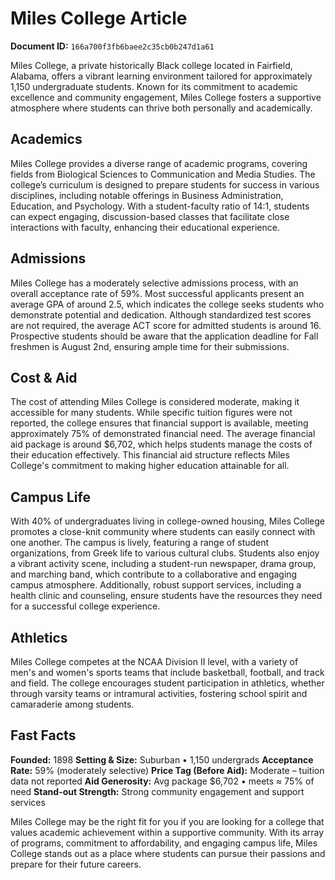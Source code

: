 # Miles College Article

**Document ID:** `166a700f3fb6baee2c35cb0b247d1a61`

Miles College, a private historically Black college located in Fairfield, Alabama, offers a vibrant learning environment tailored for approximately 1,150 undergraduate students. Known for its commitment to academic excellence and community engagement, Miles College fosters a supportive atmosphere where students can thrive both personally and academically.

## Academics
Miles College provides a diverse range of academic programs, covering fields from Biological Sciences to Communication and Media Studies. The college’s curriculum is designed to prepare students for success in various disciplines, including notable offerings in Business Administration, Education, and Psychology. With a student-faculty ratio of 14:1, students can expect engaging, discussion-based classes that facilitate close interactions with faculty, enhancing their educational experience.

## Admissions
Miles College has a moderately selective admissions process, with an overall acceptance rate of 59%. Most successful applicants present an average GPA of around 2.5, which indicates the college seeks students who demonstrate potential and dedication. Although standardized test scores are not required, the average ACT score for admitted students is around 16. Prospective students should be aware that the application deadline for Fall freshmen is August 2nd, ensuring ample time for their submissions.

## Cost & Aid
The cost of attending Miles College is considered moderate, making it accessible for many students. While specific tuition figures were not reported, the college ensures that financial support is available, meeting approximately 75% of demonstrated financial need. The average financial aid package is around $6,702, which helps students manage the costs of their education effectively. This financial aid structure reflects Miles College's commitment to making higher education attainable for all.

## Campus Life
With 40% of undergraduates living in college-owned housing, Miles College promotes a close-knit community where students can easily connect with one another. The campus is lively, featuring a range of student organizations, from Greek life to various cultural clubs. Students also enjoy a vibrant activity scene, including a student-run newspaper, drama group, and marching band, which contribute to a collaborative and engaging campus atmosphere. Additionally, robust support services, including a health clinic and counseling, ensure students have the resources they need for a successful college experience.

## Athletics
Miles College competes at the NCAA Division II level, with a variety of men's and women's sports teams that include basketball, football, and track and field. The college encourages student participation in athletics, whether through varsity teams or intramural activities, fostering school spirit and camaraderie among students.

## Fast Facts
**Founded:** 1898
**Setting & Size:** Suburban • 1,150 undergrads
**Acceptance Rate:** 59% (moderately selective)
**Price Tag (Before Aid):** Moderate – tuition data not reported
**Aid Generosity:** Avg package $6,702 • meets ≈ 75% of need
**Stand-out Strength:** Strong community engagement and support services

Miles College may be the right fit for you if you are looking for a college that values academic achievement within a supportive community. With its array of programs, commitment to affordability, and engaging campus life, Miles College stands out as a place where students can pursue their passions and prepare for their future careers.
